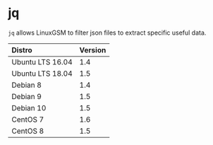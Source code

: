 # jq

`jq` allows LinuxGSM to filter json files to extract specific useful data.

| Distro           | Version |
| :--------------- | :------ |
| Ubuntu LTS 16.04 | 1.4     |
| Ubuntu LTS 18.04 | 1.5     |
| Debian 8         | 1.4     |
| Debian 9         | 1.5     |
| Debian 10        | 1.5     |
| CentOS 7         | 1.6     |
| CentOS 8         | 1.5     |
